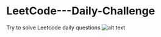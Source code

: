 # LeetCode---Daily-Challenge
Try to solve Leetcode daily questions 
![alt text](https://leetcode.com/static/images/LeetCode_Sharing.png)
